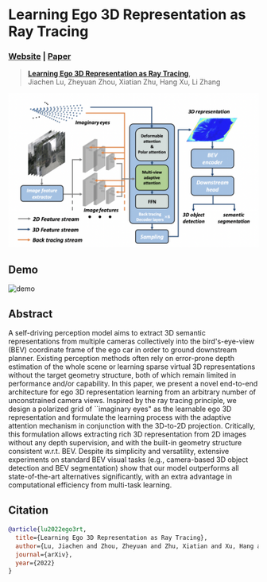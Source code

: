 # Learning Ego 3D Representation as Ray Tracing
### [Website](https://fudan-zvg.github.io/Ego3RT) | [Paper](https://arxiv.org/abs/)
> [**Learning Ego 3D Representation as Ray Tracing**](),            
> Jiachen Lu, Zheyuan Zhou, Xiatian Zhu, Hang Xu, Li Zhang        

![image](src/intro_fig.png)


## Demo
![demo](src/demo.gif)

## Abstract
A self-driving perception model aims to extract 3D semantic representations from multiple cameras collectively into the bird's-eye-view (BEV) coordinate frame of the ego car in order to ground downstream planner. Existing perception methods often rely on error-prone depth estimation of the whole scene or learning sparse virtual 3D representations without the target geometry structure, both of which remain limited in performance and/or capability. In this paper, we present a novel end-to-end architecture for ego 3D representation learning from an arbitrary number of unconstrained camera views. Inspired by the ray tracing principle, we design a polarized grid of ``imaginary eyes" as the learnable ego 3D representation and formulate the learning process with the adaptive attention mechanism in conjunction with the 3D-to-2D projection. Critically, this formulation allows extracting rich 3D representation from 2D images without any depth supervision, and with the built-in geometry structure consistent w.r.t. BEV. Despite its simplicity and versatility, extensive experiments on standard BEV visual tasks (e.g., camera-based 3D object detection and BEV segmentation) show that our model outperforms all state-of-the-art alternatives significantly, with an extra advantage in computational efficiency from multi-task learning.

## Citation

```bibtex
@article{lu2022ego3rt,
  title={Learning Ego 3D Representation as Ray Tracing},
  author={Lu, Jiachen and Zhou, Zheyuan and Zhu, Xiatian and Xu, Hang and Zhang, Li},
  journal={arXiv},
  year={2022}
}
```